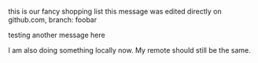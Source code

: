 this is our fancy shopping list
this message was edited directly on github.com, branch: foobar


testing
another message here

I am also doing something locally now. My remote should still be the same.
